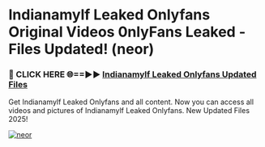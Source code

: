 # Indianamylf Leaked Onlyfans Original Videos 0nlyFans Leaked - Files Updated! (neor)

<h3>🔴 CLICK HERE 🌐==►► <a href="https://tinyurl.com/x26r9saj" rel="nofollow">Indianamylf Leaked Onlyfans Updated Files</a></h3>

Get Indianamylf Leaked Onlyfans and all content. Now you can access all videos and pictures of Indianamylf Leaked Onlyfans. New Updated Files 2025!

[![neor](https://i.imgur.com/LkgZPqh.gif)](https://tinyurl.com/x26r9saj)
